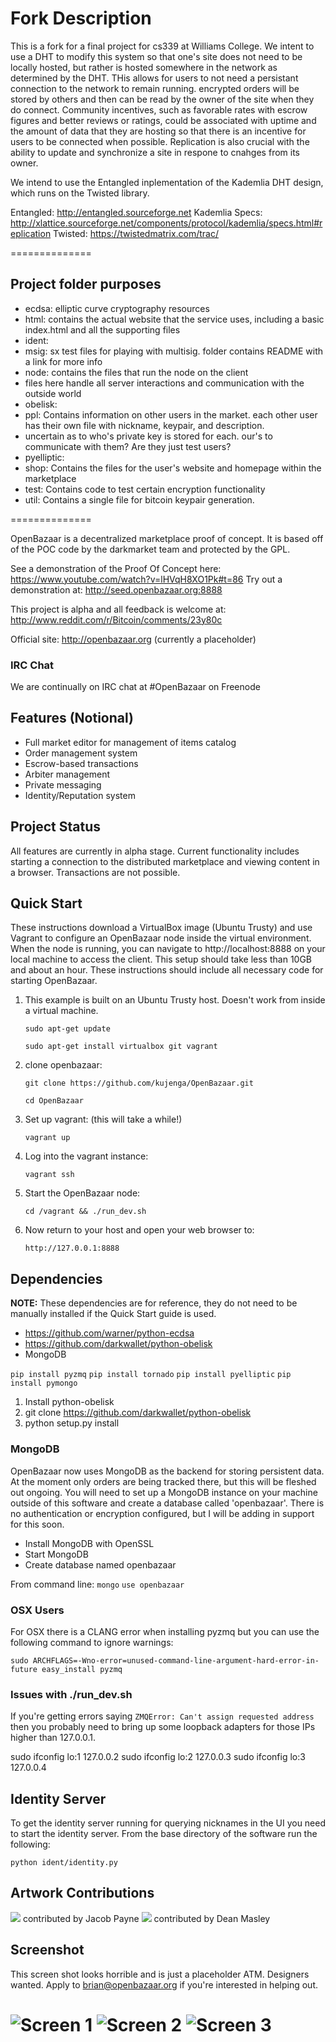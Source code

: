 # Fork Description

This is a fork for a final project for cs339 at Williams College. We intent to use a DHT to modify this system so that one's site does not need to be locally hosted, but rather is hosted somewhere in the network as determined by the DHT. THis allows for users to not need a persistant connection to the network to remain running. encrypted orders will be stored by others and then can be read by the owner of the site when they do connect. Community incentives, such as favorable rates with escrow figures and better reviews or ratings, could be associated with uptime and the amount of data that they are hosting so that there is an incentive for users to be connected when possible. Replication is also crucial with the ability to update and synchronize a site in respone to cnahges from its owner.

We intend to use the Entangled inplementation of the Kademlia DHT design, which runs on the Twisted library.

Entangled: http://entangled.sourceforge.net
Kademlia Specs: http://xlattice.sourceforge.net/components/protocol/kademlia/specs.html#replication
Twisted: https://twistedmatrix.com/trac/

==============

## Project folder purposes

- ecdsa: elliptic curve cryptography resources
- html: contains the actual website that the service uses, including a basic index.html and all the supporting files
- ident:
- msig: sx test files for playing with multisig. folder contains README with a link for more info
- node: contains the files that run the node on the client
 - files here handle all server interactions and communication with the outside world
- obelisk:
- ppl: Contains information on other users in the market. each other user has their own file with nickname, keypair, and description.
 - uncertain as to who's private key is stored for each. our's to communicate with them? Are they just test users?
- pyelliptic: 
- shop: Contains the files for the user's website and homepage within the marketplace
- test: Contains code to test certain encryption functionality
- util: Contains a single file for bitcoin keypair generation. 

==============

OpenBazaar is a decentralized marketplace proof of concept. It is based off of the POC code by the darkmarket team and protected by the GPL.

See a demonstration of the Proof Of Concept here: https://www.youtube.com/watch?v=lHVqH8XO1Pk#t=86
Try out a demonstration at: http://seed.openbazaar.org:8888

This project is alpha and all feedback is welcome at: http://www.reddit.com/r/Bitcoin/comments/23y80c
 
Official site: http://openbazaar.org (currently a placeholder)

### IRC Chat 
We are continually on IRC chat at #OpenBazaar on Freenode


## Features (Notional)
- Full market editor for management of items catalog
- Order management system
- Escrow-based transactions
- Arbiter management
- Private messaging
- Identity/Reputation system

## Project Status

All features are currently in alpha stage. Current functionality includes starting a connection to the distributed marketplace and viewing content in a browser. Transactions are not possible.

## Quick Start

These instructions download a VirtualBox image (Ubuntu Trusty) and use Vagrant to configure an OpenBazaar node inside the virtual environment. When the node is running, you can navigate to http://localhost:8888 on your local machine to access the client. This setup should take less than 10GB and about an hour. These instructions should include all necessary code for starting OpenBazaar.

1. This example is built on an Ubuntu Trusty host. Doesn't work from inside a virtual machine. 

    `sudo apt-get update`

    `sudo apt-get install virtualbox git vagrant`

2. clone openbazaar:

    `git clone https://github.com/kujenga/OpenBazaar.git`

    `cd OpenBazaar`
    
3. Set up vagrant: (this will take a while!)

    `vagrant up`

4. Log into the vagrant instance:

    `vagrant ssh`

5. Start the OpenBazaar node:

    `cd /vagrant && ./run_dev.sh`

6. Now return to your host and open your web browser to:

    `http://127.0.0.1:8888`


## Dependencies

**NOTE:** These dependencies are for reference, they do not need to be manually installed if the Quick Start guide is used.

- https://github.com/warner/python-ecdsa
- https://github.com/darkwallet/python-obelisk
- MongoDB

`pip install pyzmq`
`pip install tornado`
`pip install pyelliptic`
`pip install pymongo`

1. Install python-obelisk
2. git clone https://github.com/darkwallet/python-obelisk
3. python setup.py install


### MongoDB

OpenBazaar now uses MongoDB as the backend for storing persistent data. At the moment only orders are being tracked there, but this will be fleshed out ongoing. You will need to set up a MongoDB instance on your machine outside of this software and create a database called 'openbazaar'. There is no authentication or encryption configured, but I will be adding in support for this soon.

- Install MongoDB with OpenSSL
- Start MongoDB 
- Create database named openbazaar

From command line:
`mongo`
`use openbazaar`


### OSX Users

For OSX there is a CLANG error when installing pyzmq but you can use the following command to ignore warnings:

`sudo ARCHFLAGS=-Wno-error=unused-command-line-argument-hard-error-in-future easy_install pyzmq`

### Issues with ./run_dev.sh
If you're getting errors saying `ZMQError: Can't assign requested address` then you probably need to bring up some loopback adapters for those 
IPs higher than 127.0.0.1.

sudo ifconfig lo:1 127.0.0.2
sudo ifconfig lo:2 127.0.0.3
sudo ifconfig lo:3 127.0.0.4

## Identity Server

To get the identity server running for querying nicknames in the UI you need to start the identity server. From the base directory of the software run the following:

`python ident/identity.py`


## Artwork Contributions

![](https://github.com/OpenBazaar/OpenBazaar/blob/gh-pages/img/logo_alt1-b-h.png?raw=true)
contributed by Jacob Payne
![](http://i.imgur.com/WwPUXGS.png)
contributed by Dean Masley



## Screenshot

This screen shot looks horrible and is just a placeholder ATM. Designers wanted. Apply to brian@openbazaar.org if you're interested in helping out.

![Screen 1](http://i.imgur.com/qwByrqk.png)
![Screen 2](http://i.imgur.com/v3gRVgi.png)
![Screen 3](http://i.imgur.com/65eSjjz.png)
=======


